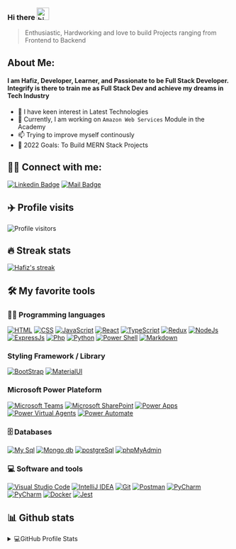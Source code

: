 ### Hi there <img src="https://user-images.githubusercontent.com/1303154/88677602-1635ba80-d120-11ea-84d8-d263ba5fc3c0.gif" width="28px" height="28px" alt="hi">

> Enthusiastic, Hardworking and love to build Projects ranging from Frontend to Backend

## About Me:

#### I am Hafiz, Developer, Learner, and Passionate to be Full Stack Developer. Integrify is there to train me as Full Stack Dev and achieve my dreams in Tech Industry

- 👀 I have keen interest in Latest Technologies
- 🌱 Currently, I am working on `Amazon Web Services` Module in the Academy
- 📫 Trying to improve myself continously
- 🥅 2022 Goals: To Build MERN Stack Projects

## 🙋‍♂️ Connect with me:

[![Linkedin Badge](https://img.shields.io/badge/-LinkedIn-0e76a8?style=flat&labelColor=0e76a8&logo=linkedin&logoColor=white)](https://www.linkedin.com/in/hafiz-javid-6a0810225/) [![Mail Badge](https://img.shields.io/badge/-Gmail-c0392b?style=flat&labelColor=c0392b&logo=gmail&logoColor=white)](mailto:hafizjavid471@gmail.com)

## :airplane: Profile visits

![Profile visitors](https://visitor-badge.glitch.me/badge?page_id=hafizkh.hafizkh&left_color=green&right_color=blue)
<br />

## 🔥 Streak stats

<p align="left">
  <a href="https://github.com/hafizkh/github-readme-streak-stats">
    <img title="🔥 Get streak stats for your profile at git.io/streak-stats" alt="Hafiz's streak" src="https://github-readme-streak-stats.herokuapp.com?user=hafizkh&theme=monokai-metallian&hide_border=true"/>
  </a>
</p>

## 🛠️ My favorite tools

### 👨‍💻 Programming languages

<p>
    <a href="#"><img alt="HTML" src="https://img.shields.io/badge/HTML%20-%23E34F26.svg?logo=html5&logoColor=white"></a>
    <a href="#"><img alt="CSS" src="https://img.shields.io/badge/CSS%20-%231572B6.svg?logo=css3&logoColor=white"></a>
    <a href="#"><img alt="JavaScript" src="https://img.shields.io/badge/JavaScript%20-F7DF1E.svg?logo=javascript&logoColor=black"></a>
    <a href="#"><img alt="React" src="https://img.shields.io/badge/React%20-61DAFB.svg?logo=react&logoColor=white"></a>
    <a href="#"><img alt="TypeScript" src="https://img.shields.io/badge/TypeScript%20-3178C6.svg?logo=typescript&logoColor=white"></a>
    <a href="#"><img alt="Redux" src="https://img.shields.io/badge/Redux%20-764ABC.svg?logo=Redux&logoColor=white"></a>
    <a href="#"><img alt="NodeJs" src="https://img.shields.io/badge/NodeJs-339933.svg?logo=node.js&logoColor=white"></a>
    <a href="#"><img alt="ExpressJs" src="https://img.shields.io/badge/ExpressJs-000000.svg?logo=express&logoColor=white"></a>
    <a href="#"><img alt="Php" src="https://img.shields.io/badge/PHP-777BB4.svg?logo=php&logoColor=white"></a>
    <a href="#"><img alt="Python" src="https://img.shields.io/badge/Python-3776AB.svg?logo=python&logoColor=white"></a>
    <a href="#"><img alt="Power Shell" src="https://img.shields.io/badge/Power%20Shell%20-5391FE.svg?logo=powerShell&logoColor=white"></a>
    <a href="#"><img alt="Markdown" src="https://img.shields.io/badge/Markdown-000000.svg?logo=markdown&logoColor=white"></a>
    
    
</p>

### Styling Framework / Library

<p>
  <a href="#"><img alt="BootStrap" src="https://img.shields.io/badge/BootStrap-7952B3.svg?logo=BootStrap&logoColor=white"></a>
  <a href="#"><img alt="MaterialUI" src="https://img.shields.io/badge/Material%20UI%20-007FFF.svg?logo=mui&logoColor=white"></a>
</p>

### Microsoft Power Plateform

  <p>
    <a href="#"><img alt="Microsoft Teams" src="https://img.shields.io/badge/Microsoft%20Teams%20-6264A7.svg?logo=microsoftTeams&logoColor=white"></a>
    <a href="#"><img alt="Microsoft SharePoint" src="https://img.shields.io/badge/Microsoft%20SharePoint%20-0078D4.svg?logo=microsoftSharePoint&logoColor=white"></a>
    <a href="#"><img alt="Power Apps" src="https://img.shields.io/badge/Power%20Apps%20-742774.svg?logo=powerApps&logoColor=white"></a>
    <a href="#"><img alt="Power Virtual Agents" src="https://img.shields.io/badge/Power%20Virtual%20Agents%20-0B556A.svg?logo=powerAutomate&logoColor=white"></a>
    <a href="#"><img alt="Power Automate" src="https://img.shields.io/badge/Power%20Automate%20-0066FF.svg?logo=powerVirtualAgents&logoColor=white"></a>
</p>

### 🗄️ Databases

<p>
    <a href="#"><img alt="My Sql" src="https://img.shields.io/badge/My_SQL%20-4479A1.svg?logo=mysql&logoColor=white"></a>
    <a href="#"><img alt="Mongo db" src="https://img.shields.io/badge/Mongo_DB%20-47A248.svg?logo=mongodb&logoColor=white"></a>
    <a href="#"><img alt="postgreSql" src="https://img.shields.io/badge/PostgreSQL%20-4169E1.svg?logo=postgresql&logoColor=white"></a>
    <a href="#"><img alt="phpMyAdmin" src="https://img.shields.io/badge/phpMyAdmin%20-6C78AF.svg?logo=phpMyAdmin&logoColor=white"></a>
   
</p>

### 💻 Software and tools

<p>
    <a href="#"><img alt="Visual Studio Code" src="https://img.shields.io/badge/Visual%20Studio%20Code-0078d7.svg?logo=visual-studio-code&logoColor=white"></a>
    <a href="#"><img alt="IntelliJ IDEA" src="https://img.shields.io/badge/IntelliJ_IDEA-000000.svg?logo=intelliJ-Idea&logoColor=white"></a>
    <a href="#"><img alt="Git" src="https://img.shields.io/badge/Git%20-%23F05033.svg?logo=git&logoColor=white"></a>
    <a href="#"><img alt="Postman" src="https://img.shields.io/badge/Postman-FFDF18.svg?logo=postman&logoColor=white"></a>
    <a href="#"><img alt="PyCharm" src="https://img.shields.io/badge/PyCharm-0078d7.svg?logo=pycharm&logoColor=white"></a>
    <a href="#"><img alt="PyCharm" src="https://img.shields.io/badge/Jira%20software-0052CC.svg?logo=jira-software&logoColor=white"></a>
    <a href="#"><img alt="Docker" src="https://img.shields.io/badge/Docker-2496ED.svg?logo=docker&logoColor=white"></a>
    <a href="#"><img alt="Jest" src="https://img.shields.io/badge/Jest-C21325.svg?logo=jest&logoColor=white"></a>
    
</p>

## 📊 Github stats

<details>
    <summary>💻GitHub Profile Stats</summary>
  <br/>
    <a href="https://github.com/hafizkh/github-readme-stats"><img alt="Hafiz's Github Stats" src="https://github-readme-stats.vercel.app/api?username=hafizkh&show_icons=true&theme=tokyonight" height="192px"/></a>
  <a href="https://github.com/hafizkh/github-readme-stats"><img alt="Hafiz's Top Languages" src="https://github-readme-stats.vercel.app/api/top-langs/?username=hafizkh&layout=compact" height="192px"/></a>
  <br/>
</details>
